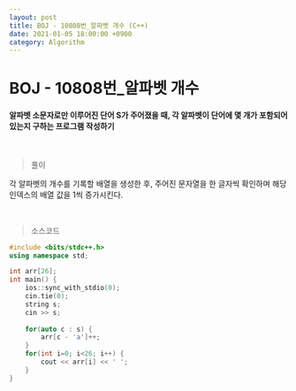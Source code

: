 ```yaml
---
layout: post
title: BOJ - 10808번_알파벳 개수 (C++)
date: 2021-01-05 18:00:00 +0900
category: Algorithm
---
```


# BOJ - 10808번_알파벳 개수

#### 알파벳 소문자로만 이루어진 단어 S가 주어졌을 때, 각 알파벳이 단어에 몇 개가 포함되어 있는지 구하는 프로그램 작성하기

<br/>

> 풀이

각 알파벳의 개수를 기록할 배열을 생성한 후, 주어진 문자열을 한 글자씩 확인하며 해당 인덱스의 배열 값을 1씩 증가시킨다.

<br/>

> 소스코드

```c++
#include <bits/stdc++.h>
using namespace std;

int arr[26];
int main() {
	ios::sync_with_stdio(0);
	cin.tie(0);
	string s;
	cin >> s;
	
	for(auto c : s) {
		arr[c - 'a']++;
	}
	for(int i=0; i<26; i++) {
		cout << arr[i] << ' ';
	}
}
```

